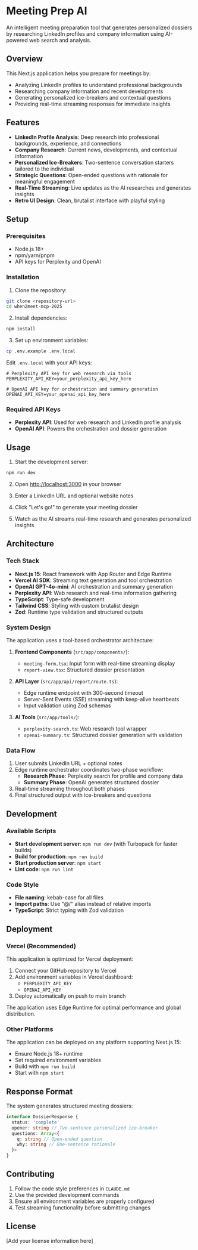 # Meeting Prep AI

An intelligent meeting preparation tool that generates personalized dossiers by researching LinkedIn profiles and company information using AI-powered web search and analysis.

## Overview

This Next.js application helps you prepare for meetings by:

- Analyzing LinkedIn profiles to understand professional backgrounds
- Researching company information and recent developments
- Generating personalized ice-breakers and contextual questions
- Providing real-time streaming responses for immediate insights

## Features

- **LinkedIn Profile Analysis**: Deep research into professional backgrounds, experience, and connections
- **Company Research**: Current news, developments, and contextual information
- **Personalized Ice-Breakers**: Two-sentence conversation starters tailored to the individual
- **Strategic Questions**: Open-ended questions with rationale for meaningful engagement
- **Real-Time Streaming**: Live updates as the AI researches and generates insights
- **Retro UI Design**: Clean, brutalist interface with playful styling

## Setup

### Prerequisites

- Node.js 18+
- npm/yarn/pnpm
- API keys for Perplexity and OpenAI

### Installation

1. Clone the repository:

```bash
git clone <repository-url>
cd when2meet-mcp-2025
```

2. Install dependencies:

```bash
npm install
```

3. Set up environment variables:

```bash
cp .env.example .env.local
```

Edit `.env.local` with your API keys:

```env
# Perplexity API key for web research via tools
PERPLEXITY_API_KEY=your_perplexity_api_key_here

# OpenAI API key for orchestration and summary generation
OPENAI_API_KEY=your_openai_api_key_here
```

### Required API Keys

- **Perplexity API**: Used for web research and LinkedIn profile analysis
- **OpenAI API**: Powers the orchestration and dossier generation

## Usage

1. Start the development server:

```bash
npm run dev
```

2. Open [http://localhost:3000](http://localhost:3000) in your browser

3. Enter a LinkedIn URL and optional website notes

4. Click "Let's go!" to generate your meeting dossier

5. Watch as the AI streams real-time research and generates personalized insights

## Architecture

### Tech Stack

- **Next.js 15**: React framework with App Router and Edge Runtime
- **Vercel AI SDK**: Streaming text generation and tool orchestration
- **OpenAI GPT-4o-mini**: AI orchestration and summary generation
- **Perplexity API**: Web research and real-time information gathering
- **TypeScript**: Type-safe development
- **Tailwind CSS**: Styling with custom brutalist design
- **Zod**: Runtime type validation and structured outputs

### System Design

The application uses a tool-based orchestrator architecture:

1. **Frontend Components** (`src/app/components/`):

   - `meeting-form.tsx`: Input form with real-time streaming display
   - `report-view.tsx`: Structured dossier presentation

2. **API Layer** (`src/app/api/report/route.ts`):

   - Edge runtime endpoint with 300-second timeout
   - Server-Sent Events (SSE) streaming with keep-alive heartbeats
   - Input validation using Zod schemas

3. **AI Tools** (`src/app/tools/`):
   - `perplexity-search.ts`: Web research tool wrapper
   - `openai-summary.ts`: Structured dossier generation with validation

### Data Flow

1. User submits LinkedIn URL + optional notes
2. Edge runtime orchestrator coordinates two-phase workflow:
   - **Research Phase**: Perplexity search for profile and company data
   - **Summary Phase**: OpenAI generates structured dossier
3. Real-time streaming throughout both phases
4. Final structured output with ice-breakers and questions

## Development

### Available Scripts

- **Start development server**: `npm run dev` (with Turbopack for faster builds)
- **Build for production**: `npm run build`
- **Start production server**: `npm start`
- **Lint code**: `npm run lint`

### Code Style

- **File naming**: kebab-case for all files
- **Import paths**: Use "@/" alias instead of relative imports
- **TypeScript**: Strict typing with Zod validation

## Deployment

### Vercel (Recommended)

This application is optimized for Vercel deployment:

1. Connect your GitHub repository to Vercel
2. Add environment variables in Vercel dashboard:
   - `PERPLEXITY_API_KEY`
   - `OPENAI_API_KEY`
3. Deploy automatically on push to main branch

The application uses Edge Runtime for optimal performance and global distribution.

### Other Platforms

The application can be deployed on any platform supporting Next.js 15:

- Ensure Node.js 18+ runtime
- Set required environment variables
- Build with `npm run build`
- Start with `npm start`

## Response Format

The system generates structured meeting dossiers:

```typescript
interface DossierResponse {
  status: 'complete'
  opener: string // Two-sentence personalized ice-breaker
  questions: Array<{
    q: string // Open-ended question
    why: string // One-sentence rationale
  }>
}
```

## Contributing

1. Follow the code style preferences in `CLAUDE.md`
2. Use the provided development commands
3. Ensure all environment variables are properly configured
4. Test streaming functionality before submitting changes

## License

[Add your license information here]
